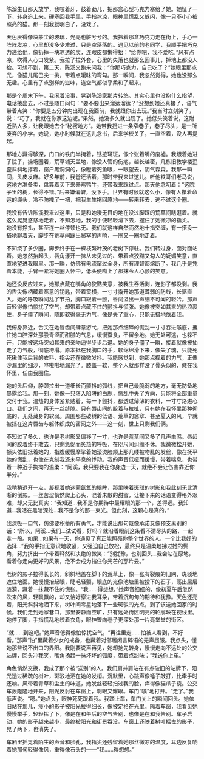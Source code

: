 陈溪生日那天放学，我咬着牙，鼓着劲儿，把那盒心型巧克力塞给了她。她怔了一下，转身追上来，硬塞回我手里，手指冰凉，眼神里慌乱又躲闪，像一只不小心被照亮的猫。那一刻我就明白了，没戏了。

天色灰得像块蒙尘的玻璃，光亮也脏兮兮的。我拎着那盒巧克力走在街上，手心一阵阵发凉，心里却没多少难过，只是空落落的。遇见以前的老同学，我顺手把巧克力递给他，像扔掉一块凉透的炭，连眼皮都懒得抬：“给你吧，我不爱吃。”风有点凉，吹得人心口发紧。我拉了拉外套，心里的失落也就那么回事儿，掉地上都没人捡。可想不到，第二天，陈溪又跑来问我：“你那巧克力，自己吃了？”她眼里那点光，像猫儿尾巴尖一挑，带着点暧昧的弯勾。那一瞬间，我忽然觉得，她也没那么无趣。心里有了点别样的滋味，连空气都似乎柔和了起来。

那是个周末下午，我闲着没事，晃到陈溪家那片转悠。其实心里也没抱什么指望，电话拨出去，不过是随口问句：“要不要出来溜达溜达？”没想到她还真接了，语气带着点笑：“你要是五分钟内出现在我面前，我就跟你出去玩。”我当时立刻笑了，说：“巧了，我就在你家这边呢。”果然，她没多久就出现了。她低头笑着说，这附近熟人多，让我跟她去个“秘密地方”。她带我拐进一条窄巷子，巷子尽头，是一所废弃的小学。她说，她小时候就在这儿念书，后来学校关了，一直空着，没人再提起。

那地方藏得够深，门口的铁门半掩着，锈迹斑斑，像个张着嘴的废墟。我跟着她进了院子，操场圈着，荒草铺天盖地，像没人管的伤疤，越长越密，几栋旧教学楼歪歪斜斜地撑着，窗户黑洞洞的，像瞪着死鱼眼，一眼望去，阴气森森。我那一瞬间，头皮发麻。好多年前，我爸还活着，那时带我来过这儿。听他铁哥们老马说，这地方准备卖，盘算着买下来养鸡鸭牛，还带我来踩过点。那天他念叨着：“这院子里的树，长得不错。”后来嫌偏僻，没下手。世界有时候就这么小，像有人攥着命运的绳头，冷不防拽了一把，把我生生拖回原地——转来转去，逃不过这个圈。

我没有告诉陈溪我来过这里，只是和她漫无目的地在没过脚踝的荒草间瞎逛着。就这么晃晃悠悠地走着，不知怎地，我的手便轻轻滑下去，握住了她微凉的指尖。 她没有挣扎，甚至连一丝停顿也无。我们就这样自然而然地十指交缠，有一搭没一搭地聊着天，脚步在荒草间踩出窸窣的声响，一圈又一圈地走着。

不知绕了多少圈，脚步终于在一棵枝繁叶茂的老树下停驻。我们转过身，面对面站着。她忽然抬起头，唇角漾开一抹从未见过的、带着点狡黠又勾人的妩媚笑意，直直地望进我眼里。那一瞬，仿佛有电流窜过全身，所有理智都熔断了。我几乎是凭着本能，手臂一紧将她圈入怀中，低头便吻上了那抹令人心颤的笑意。

她还没反应过来，她那点藏在嘴角的狡黠笑意，被我生吞活剥，连影子都没剩。我的舌尖像柄藏着寒意的钥匙，带着蛮横，一寸寸撬开她那道薄弱的防线，长驱直入。她的呼吸瞬间乱了节拍，胸口跟着一颤，唇间溢出一声细不可闻的轻吟。那声音轻得像怕惊扰了空气，却带着点藏不住的颤抖与慌张。她像被突如其来的热浪裹住，身子僵了瞬间，随即软得毫无力气，像是失了重心，只能无措地依着我。

我俯身靠近，舌尖在她唇齿间肆意游弋，把她那点细碎的慌乱一寸寸吞进喉底，攫住她口腔深处那股青涩而甜腻的气息，缓慢蚕食，不留余地。她无处可逃，也躲不开，只能被这场突如其来的亲吻逼得步步后退。她的身子僵了一瞬，接着就像被抽走了力气般，彻底垮塌。原本抵在我胸口的手，软绵绵滑下来，像失了魂，只能死死揪住我后背的衣料，指尖还在微微发抖。我能感觉到，她那点撑着的力气，正像沙漏里的细沙，哗啦啦地漏光了。膝盖一软，整个人就那样没了骨头似的，瘫在我怀里，任由我圈住。

她的头后仰，脖颈拉出一道细长而颤抖的弧线，把自己最脆弱的地方，毫无防备地暴露给我。那一刻，她像一只落入陷阱的白鹿，慌乱中失了方向，只能将全部重量交付于我。温热的身体紧紧贴着，每一下颤抖，都透过薄薄的衣料，一寸寸烙进心口。我们之间，再无一丝缝隙。只有唇齿间的胶着与拉扯，只有她在我怀里那种彻底的、无处藏身的软弱。周围那些破树的低语、荒草的窸窣、甚至夏天的风，早就被挡在这片唇齿与躯体织成的密网之外——这一刻，世上只剩我们俩。

不知过了多久，也许是老树影又偏移了一寸，也许是荒草间又多了几声虫鸣。唇齿间的胶着终于散去，只剩急促而炙热的呼吸，在咫尺间纠缠不休。我微微松开她，额头依旧抵着她的，指腹缓慢摩挲着她滚烫脸颊上那几缕被吻乱的发丝，像在抚平她的慌乱，也像在克制我还未平息的悸动。我的声音低哑而缓慢，带着喘息，也带着一种近乎执拗的温柔：“阿溪，我只要我在你身边一天，就绝不会让伤害靠近你半分。”

我稍稍退开一点，凝视着她迷蒙氤氲的眼眸，那里映着斑驳的树影和我此刻无比清晰的倒影。一丝苦涩悄然爬上心头，混着未散的甜蜜，让接下来的话语变得格外艰难，却又无比真实：“我知道...我不是你期待中最耀眼的那一个，差得远。我知道...我活在黑暗深处...我不是你的那一束光。但此刻，这颗心是真的。”

我深吸一口气，仿佛要积蓄所有勇气，才能说出那句既像承诺又像预支离别的话：“所以，阿溪...我们...试试看，好吗？就沿着眼前这条看不清尽头的路，一起走一段。如果...如果有一天，你遇见了真正能照亮你整个世界的人，一个比我好的选择...”我的手指无意识地收紧，又强迫自己放松，最终只是温柔地拂过她的鬓角，努力挤出一个带着释然和决绝的微笑：“别犹豫，也别回头...我会站在原地，看着你走向更好的风景，绝不会成为挡住你光芒的那片云。”

老树的影子拉得长长的，斜斜地盖在脚下的荒草上，像一张有裂痕的旧网，斑驳地遮住地面。她慢慢抬起眼，睫毛轻颤，眼底的光像池塘里被投下的石子，荡出层层涟漪，藏着一抹藏不住的慌张。“我……得想想。”她声音细细的，像初夏午后忽然吹来的风，轻飘飘的，却又恰好穿进我耳朵，带着沉甸甸的期待和犹豫。天色还亮着，阳光斜斜地洒下来，树叶间零星地落下一些斑驳的光点，到了该送她回家的时候。我们走到她家巷口，那里安静而空旷，只有远处街区明亮的轮廓映在视线里。她停了脚，手指慌乱地绞着衣角，眼神瞥向巷子更深处那一片亮堂堂的街区。

“就……到这吧。”她声音低得像怕惊扰空气，“再往里走……怕被人看到，不好看。”那声“怕”里藏着少女的戒备，也藏着对邻居闲言碎语的无声屈服。我点头，懂她那些说不出口的界限。我刚要说声再见，她却抢先转身，慢慢走向不远处的公交站牌，回头冲我笑，嘴角扬起一抹坏坏的弧度，带着点甜味：“我送你上车。”

角色悄然交换，我成了那个被“送别”的人。我们肩并肩站在有点破旧的站牌下，阳光透过稀疏的树叶，斑驳地洒在她的发梢。沉默里，心跳声像锤子敲打，比牵手时还响。风带着青草和尘土的味道，她发丝轻轻扫过我的脸，痒得像猫爪子挠。公交车轰隆隆地开来，阳光反射在车窗上，刺眼又耀眼。车门“噗”地打开。“走了。”我低声说。“嗯。”她点头，眼神死死跟着我。我踏上车，车门关上的瞬间回头。她依旧站在那儿，瘦小的影子被阳光拉得细长，像被定格在光里。隔着车窗，我看见她慢慢举手，轻轻挥了下，像是在和午后的空气告别，也像是在和我告别。车子启动，她的影子越来越小，最终被阳光和街景吞没。车窗上还映着树叶摇曳的影子，晃了两下，也消失了。

车厢里摇晃着陌生的声音和脸孔，我指尖还残留着她那丝微凉的温度，耳边反复响着她那句轻得像风，重得像石头的——“我……得想想。”


